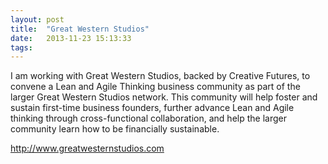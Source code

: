 ```yaml
---
layout: post
title:  "Great Western Studios"
date:   2013-11-23 15:13:33
tags:   
---
```


I am working with Great Western Studios, backed by Creative Futures, to convene a Lean and Agile Thinking business community as part of the larger Great Western Studios network. This community will help foster and sustain first-time business founders, further advance Lean and Agile thinking through cross-functional collaboration, and help the larger community learn how to be financially sustainable.

<a href="http://www.greatwesternstudios.com">http://www.greatwesternstudios.com</a>
